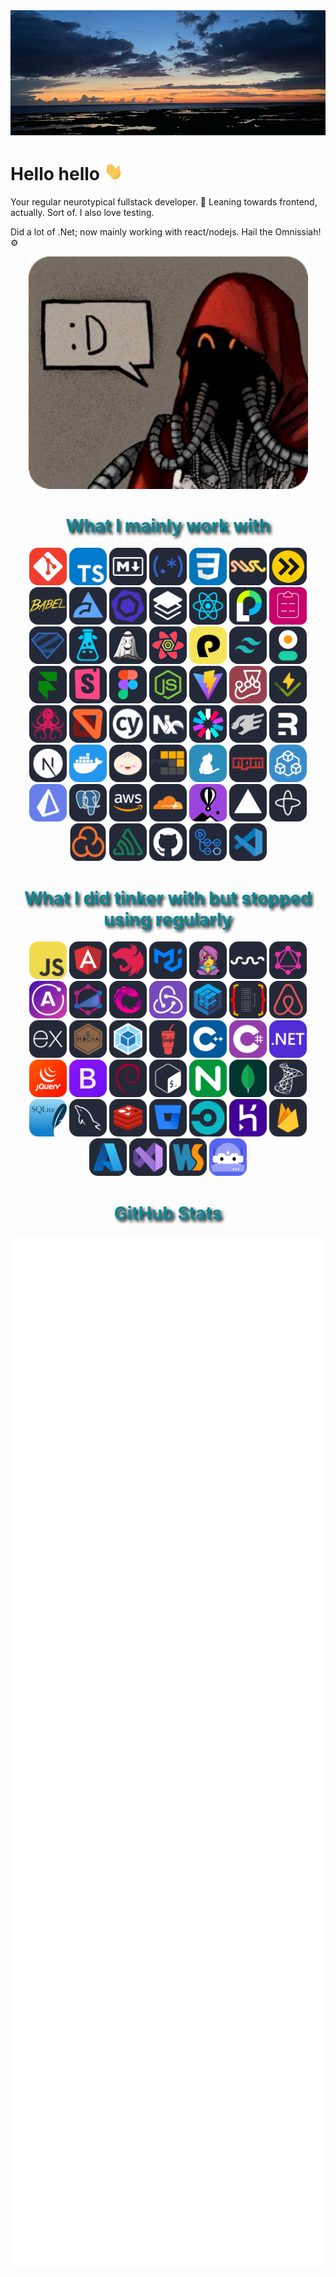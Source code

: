 <img src="./assets/banner1.jpg" />

# Hello hello <img src="./assets/Hi.gif" width="30" />

Your regular neurotypical fullstack developer. :see_no_evil:
Leaning towards frontend, actually. Sort of. I also love testing.

Did a lot of .Net; now mainly working with react/nodejs. Hail the Omnissiah! ⚙️

<p align="center">
  <img src="./assets/techpriest.png" />
</p>

<h1 align="center" style="color:#0c8694;text-shadow: black 0.1em 0.1em 0.2em;">What I mainly work with</h1>

<p align="center">
<a href="https://git-scm.com/" target="_blank"><img src="./icons/Git.svg" alt="git" width="60" height="60" /></a>
<a href="https://www.typescriptlang.org/" target="_blank"><img src="./icons/TypeScript.svg" alt="TypeScript" height="60" /></a>
<a href="https://www.markdownguide.org/" target="_blank"><img src="./icons/Markdown-Dark.svg" alt="markdown" height="60" /></a>
<a href="https://regex101.com" target="_blank"><img src="./icons/Regex-Dark.svg" alt="regex" height="60" /></a>
<a href="https://developer.mozilla.org/en-US/docs/Web/CSS" target="_blank"><img src="./icons/CSS.svg" alt="css" width="60" height="60"/></a>
<a href="https://swc.rs" target="_blank"><img src="./icons/Swc-Dark.svg" alt="swc" height="60"/></a>
<a href="https://esbuild.github.io/" target="_blank"><img src="./icons/Esbuild-Dark.svg" alt="esbuild" width="60" height="60"/></a>
<a href="https://babeljs.io/" target="_blank"><img src="./icons/Babel-Dark.svg" alt="babel" width="60" height="60"/></a>
<a href="https://biomejs.dev/guides/getting-started/" target="_blank"><img src="./icons/Biome-Dark.svg" alt="biome" width="60" height="60"/></a>
<a href="https://eslint.org/" target="_blank"><img src="./icons/Eslint-Dark.svg" alt="eslint" width="60" height="60"/></a>
<a href="https://www.effect.website/docs/quickstart" target="_blank"><img src="./icons/Effect-Dark.svg" alt="effect" width="60" height="60"/></a>
<a href="https://fr.reactjs.org/" target="_blank"><img src="./icons/React-Dark.svg" alt="React" height="60" /></a>
<a href="https://www.passportjs.org/docs/" target="_blank"><img src="./icons/Passport-Dark.svg" alt="passportjs" height="60" /></a>
<a href="https://react-hook-form.com/get-started" target="_blank"><img src="./icons/ReactHookForm-Dark.svg" alt="React Hook Form" height="60" /></a>
<a href="https://github.com/colinhacks/zod" target="_blank"><img src="./icons/Zod-Dark.svg" alt="zod" width="60" height="60"/></a>
<a href="https://www.i18next.com/overview/getting-started" target="_blank"><img src="./icons/I18next-Dark.svg" alt="i18next" height="60" /></a>
<a href="https://jotai.org" target="_blank"><img src="./icons/Jotai-Dark.svg" alt="jotai" height="60"/></a>
<a href="https://react-query.tanstack.com/" target="_blank"><img src="./icons/ReactQuery-Dark.svg" alt="react-query" height="60" /></a>
<a href="https://panda-css.com/docs/overview/getting-started" target="_blank"><img src="./icons/PandaCss.svg" alt="pandaCSS" width="60" height="60"/></a>
<a href="https://tailwindcss.com/" target="_blank"><img src="./icons/TailwindCSS-Dark.svg" alt="tailwind" width="60" height="60"/></a>
<a href="https://daisyui.com/docs/install/" target="_blank"><img src="./icons/DaisyUi-Dark.svg" alt="daisyui" width="60" height="60"/></a>
<a href="https://www.framer.com/motion/introduction/" target="_blank"><img src="./icons/FramerMotion-Dark.svg" alt="framer motion" height="60"/></a>
<a href="https://storybook.js.org/" target="_blank"><img src="./icons/Storybook-Dark.svg" alt="Storybook" width="60" height="60"/></a>
<a href="https://www.figma.com/blog/" target="_blank"><img src="./icons/Figma-Dark.svg" alt="figma" height="60"/></a>
<a href="https://nodejs.org" target="_blank"><img src="./icons/NodeJS-Dark.svg" alt="nodejs" width="60" height="60"/></a>
<a href="https://vitejs.dev/guide/" target="_blank"><img src="./icons/Vite-Dark.svg" alt="vite" width="60" height="60"/></a>
<a href="https://jestjs.io/" target="_blank"><img src="./icons/Jest.svg" alt="jest" width="60" height="60"/></a>
<a href="https://vitest.dev/guide/" target="_blank"><img src="./icons/Vitest-Dark.svg" alt="vitest" width="60" height="60"/></a>
<a href="https://testing-library.com/" alt="testing library" target="_blank"><img src="./icons/TestingLibrary-Dark.svg" alt="testing library" width="60" height="60"/></a>
<a href="https://mswjs.io/" target="_blank"><img src="./icons/Msw-Dark.svg" alt="msw" width="60" height="60"/></a>
<a href="https://www.cypress.io/" target="_blank"><img src="./icons/Cypress-Dark.svg" alt="Cypress" width="60" height="60"/></a>
<a href="https://nx.dev/" target="_blank"><img src="./icons/Nx-Dark.svg" alt="nx" height="60"/></a>
<a href="https://jwt.io" target="_blank"><img src="./icons/Jwt-Dark.svg" alt="jwt" height="60"/></a>
<a href="https://fastify.dev/docs/latest/" target="_blank"><img src="./icons/Fastify-Dark.svg" alt="fastify" width="60" height="60"/></a>
<a href="https://remix.run/" target="_blank"><img src="./icons/Remix-Dark.svg" alt="remix" width="60" height="60"/></a>
<a href="https://nextjs.org/" target="_blank"><img src="./icons/NextJS-Dark.svg" alt="nextjs" width="60" height="60"/></a>
<a href="https://www.docker.com/" target="_blank"><img src="./icons/Docker.svg" alt="docker" width="60" height="60"/></a>
<a href="https://bun.sh/docs" target="_blank"><img src="./icons/Bun-Dark.svg" alt="bun" width="60" height="60"/></a>
<a href="https://pnpm.io" target="_blank"><img src="./icons/Pnpm-Dark.svg" alt="pnpm" width="60" height="60"/></a>
<a href="https://yarnpkg.com/" target="_blank"><img src="./icons/Yarn-Dark.svg" alt="yarn" width="60" height="60"/></a>
<a href="https://www.npmjs.com/~jpb06" target="_blank"><img src="./icons/Npm-Dark.svg" alt="npm" width="60" height="60"/></a>
<a href="https://trpc.io/docs" target="_blank"><img src="./icons/Trpc.svg" alt="trpc" width="60" height="60"/></a>
<a href="https://www.prisma.io/" target="_blank"><img src="./icons/Prisma.svg" alt="prisma" width="60" height="60"/></a>
<a href="https://www.postgresql.org/" target="_blank"><img src="./icons/PostgreSQL-Dark.svg" alt="postgres" width="60" height="60"/></a>
<a href="https://aws.amazon.com" target="_blank"><img src="./icons/AWS-Dark.svg" alt="aws" width="60" height="60"/></a>
<a href="https://developers.cloudflare.com/learning-paths/get-started/" target="_blank"><img src="./icons/Cloudflare-Dark.svg" alt="cloudflare" width="60" height="60"/></a>
<a href="https://fly.io/docs/" target="_blank"><img src="./icons/FlyIo-Dark.svg" alt="fly" width="60" height="60"/></a>
<a href="https://vercel.com/home" target="_blank"><img src="./icons/Vercel-Dark.svg" alt="vercel" width="60" height="60"/></a>
<a href="https://docs.temporal.io/" target="_blank"><img src="./icons/Temporal-Dark.svg" alt="temporal" width="60" height="60"/></a>
<a href="https://sonarcloud.io/" target="_blank"><img src="./icons/Sonarcloud-Dark.svg" alt="sonarcloud" width="60" height="60"/></a>
<a href="https://docs.sentry.io/" target="_blank"><img src="./icons/Sentry-Dark.svg" alt="sentry" width="60" height="60"/></a>
<a href="https://github.com/" target="_blank"><img src="./icons/Github-Dark.svg" alt="github" width="60" height="60"/></a>
<a href="https://github.com/features/actions" target="_blank"><img src="./icons/GithubActions-Dark.svg" alt="github actions" width="60" height="60"/></a>
<a href="https://code.visualstudio.com/" target="_blank"><img src="./icons/VSCode-Dark.svg" alt="vscode" width="60" height="60"/></a>
</p>

<h1 align="center" style="color:#0c8694;text-shadow: black 0.1em 0.1em 0.2em;">What I did tinker with but stopped using regularly</h1>

<p align="center">
<a href="https://developer.mozilla.org/en-US/docs/Web/JavaScript" target="_blank"><img src="./icons/JavaScript.svg" alt="javascript" width="60" height="60"/></a>
<a href="https://angularjs.org/" target="_blank"><img src="./icons/Angular-Dark.svg" alt="angular" width="60" height="60"/></a>
<a href="https://nestjs.com/" target="_blank"><img src="./icons/NestJS-Dark.svg" alt="nestjs" width="60" height="60"/></a>
<a href="https://material-ui.com/" target="_blank"><img src="./icons/MaterialUI-Dark.svg" alt="material-ui" width="60" height="60"/></a>
<a href="https://emotion.sh/docs/introduction" target="_blank"><img src="./icons/Emotion-Dark.svg" alt="emotion" width="60" height="60"/></a>
<a href="https://swr.vercel.app/" target="_blank"><img src="./icons/Swr-Dark.svg" alt="swr" width="60" height="60" /></a>
<a href="https://graphql.org" target="_blank"><img src="./icons/GraphQL-Dark.svg" alt="Graphql" height="60" /></a>
<a href="https://www.apollographql.com/docs/" target="_blank"><img src="./icons/Apollo.svg" alt="apollo" width="60" height="60"/></a>
<a href="https://typegraphql.com" target="_blank"><img src="./icons/Typegraphql-Dark.svg" alt="Typegraphql" height="60" /></a>
<a href="https://rxjs.dev/guide/overview" target="_blank"><img src="./icons/Rxjs-Dark.svg" alt="rxjs" height="60" /></a>
<a href="https://redux.js.org/" target="_blank"><img src="./icons/Redux.svg" alt="redux" width="60" height="60"/></a>
<a href="https://sequelize.org/master/" target="_blank"><img src="./icons/Sequelize-Dark.svg" alt="sequelize" width="60" height="60"/></a>
<a href="https://typeorm.io" target="_blank"><img src="./icons/Typeorm-Dark.svg" alt="typeorm" width="60" height="60"/></a>
<a href="https://enzymejs.github.io/enzyme/" target="_blank"><img src="./icons/Airbnb-Dark.svg" alt="enzyme" width="60" height="60"/></a>
<a href="https://expressjs.com/" target="_blank"><img src="./icons/ExpressJS-Dark.svg" alt="expressjs" width="60" height="60"/></a>
<a href="https://mochajs.org/" target="_blank"><img src="./icons/Mocha-Dark.svg" alt="mocha" width="60" height="60"/></a>
<a href="https://webpack.js.org/" target="_blank"><img src="./icons/Webpack-Dark.svg" alt="webpack" width="60" height="60"/></a>
<a href="https://gulpjs.com/" target="_blank"><img src="./icons/Gulp-Dark.svg" alt="gulp" width="60" height="60"/></a>
<a href="https://isocpp.org/" target="_blank"><img src="./icons/CPP.svg" alt="cpp" width="60" height="60"/></a>
<a href="https://docs.microsoft.com/fr-fr/dotnet/csharp/" target="_blank"><img src="./icons/CS.svg" alt="C#" width="60" height="60"/></a>
<a href="https://docs.microsoft.com/en-us/aspnet/overview" target="_blank"><img src="./icons/DotNet.svg" alt="asp.net" width="60" height="60"/></a>
<a href="https://jquery.com/" target="_blank"><img src="./icons/JQuery.svg" alt="jquery" width="60" height="60"/></a>
<a href="https://getbootstrap.com/" target="_blank"><img src="./icons/Bootstrap.svg" alt="bootstrap" width="60" height="60"/></a>
<a href="https://www.debian.org/index.en.html" target="_blank"><img src="./icons/Debian-Dark.svg" alt="debian" width="60" height="60"/></a>
<a href="http://www.gnu.org/software/bash/" target="_blank"><img src="./icons/Bash-Dark.svg" alt="bash" width="60" height="60"/></a>
<a href="https://www.nginx.com" target="_blank"><img src="./icons/Nginx.svg" alt="nginx" width="60" height="60"/></a>
<a href="https://www.mongodb.com/" target="_blank"><img src="./icons/MongoDB.svg" alt="mongodb" width="60" height="60"/></a>
<a href="https://www.microsoft.com/en-us/sql-server" target="_blank"><img src="./icons/SqlServer-Dark.svg" alt="sql server" width="60" height="60"/></a>
<a href="https://www.sqlite.org/docs.html" target="_blank"><img src="./icons/SQLite.svg" alt="sqlite" width="60" height="60"/></a>
<a href="https://www.mysql.com/fr/" target="_blank"><img src="./icons/MySQL-Dark.svg" alt="mysql" width="60" height="60"/></a>
<a href="https://redis.io/" target="_blank"><img src="./icons/Redis-Dark.svg" alt="redis" width="60" height="60"/></a>
<a href="https://bitbucket.org/" target="_blank"><img src="./icons/Bitbucket-Dark.svg" alt="bitbucket" width="60" height="60"/></a>
<a href="https://circleci.com/" target="_blank"><img src="./icons/Circleci-Dark.svg" alt="circleci" width="60" height="60"/></a>
<a href="https://dashboard.heroku.com/apps" target="_blank"><img src="./icons/Heroku.svg" alt="heroku" width="60" height="60"/></a>
<a href="https://firebase.google.com/docs" target="_blank"><img src="./icons/Firebase-Dark.svg" alt="firebase" width="60" height="60"/></a>
<a href="https://azure.microsoft.com/" target="_blank"><img src="./icons/Azure-Dark.svg" alt="azure" width="60" height="60"/></a>
<a href="https://visualstudio.microsoft.com/" target="_blank"><img src="./icons/VisualStudio-Dark.svg" alt="Visual studio" width="60" height="60"/></a>
<a href="https://www.jetbrains.com/fr-fr/webstorm/" target="_blank"><img src="./icons/Webstorm-Dark.svg" alt="Webstorm" width="60" height="60"/></a>
<a href="https://discord.js.org/docs/packages/discord.js/14.14.1" target="_blank"><img src="./icons/DiscordBots.svg" alt="discord bots" height="60" /></a>
</p>

<h1 align="center" style="color:#0c8694;text-shadow: black 0.1em 0.1em 0.2em;">GitHub Stats</h1>

<div style="display: flex;flex-direction: column;flex-wrap: nowrap;justify-content: flex-start;align-items: center;align-content: stretch">
  <img src="./stats.svg" style="width:100%;margin-bottom:45px;" />
</div>
